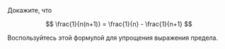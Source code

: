 Докажите, что

$$ \frac{1}{n(n+1)} = \frac{1}{n} - \frac{1}{n+1} $$

Воспользуйтесь этой формулой для упрощения выражения предела.